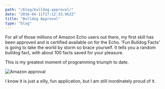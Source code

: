 ```yaml
---
path: "/blog/bulldog-approval/"
date: "2016-04-11T17:12:33.962Z"
title: "Bulldog Approval"
type: "blog"
---
```


For all of those millions of Amazon Echo users out there, my first skill has been approved and is certified available on for the Echo. 'Fun Bulldog Facts' is going to take the world by storm so brace yourself. It tells you a random bulldog fact, with about 100 facts saved for your pleasure.

This is my greatest moment of programming triumph to date.

![Amazon approval](/images/funBulldogFacts-approved.png)

I know it is just a silly, fun application, but I am still inordinately proud of it.
